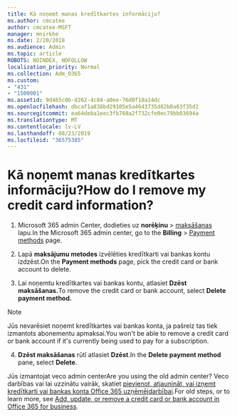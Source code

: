 ```yaml
---
title: Kā noņemt manas kredītkartes informāciju?
ms.author: cmcatee
author: cmcatee-MSFT
manager: mnirkhe
ms.date: 2/20/2018
ms.audience: Admin
ms.topic: article
ROBOTS: NOINDEX, NOFOLLOW
localization_priority: Normal
ms.collection: Adm_O365
ms.custom:
- "431"
- "1500001"
ms.assetid: 9d465c0b-d262-4c84-a0ee-76d0f18a24dc
ms.openlocfilehash: dbcaf1a838bd29105e5a4643735d82b8a63f35d1
ms.sourcegitcommit: ea64deba1eec3fb768a2f732cfe0ec79bb03694a
ms.translationtype: MT
ms.contentlocale: lv-LV
ms.lasthandoff: 08/23/2019
ms.locfileid: "36575385"
---
```

# <a name="how-do-i-remove-my-credit-card-information"></a><span data-ttu-id="918d7-102">Kā noņemt manas kredītkartes informāciju?</span><span class="sxs-lookup"><span data-stu-id="918d7-102">How do I remove my credit card information?</span></span>

1. <span data-ttu-id="918d7-103">Microsoft 365 admin Center, dodieties uz **norēķinu** \> [maksāšanas](https://go.microsoft.com/fwlink/p/?linkid=2018806) lapu.</span><span class="sxs-lookup"><span data-stu-id="918d7-103">In the Microsoft 365 admin center, go to the **Billing** \> [Payment methods](https://go.microsoft.com/fwlink/p/?linkid=2018806) page.</span></span>

2. <span data-ttu-id="918d7-104">Lapā **maksājumu metodes** izvēlēties kredītkarti vai bankas kontu izdzēst.</span><span class="sxs-lookup"><span data-stu-id="918d7-104">On the **Payment methods** page, pick the credit card or bank account to delete.</span></span>

3. <span data-ttu-id="918d7-105">Lai noņemtu kredītkartes vai bankas kontu, atlasiet **Dzēst maksāšanas.**</span><span class="sxs-lookup"><span data-stu-id="918d7-105">To remove the credit card or bank account, select **Delete payment method.**</span></span>

> [!NOTE]
> <span data-ttu-id="918d7-106">Jūs nevarēsiet noņemt kredītkartes vai bankas konta, ja pašreiz tas tiek izmantots abonementu apmaksai.</span><span class="sxs-lookup"><span data-stu-id="918d7-106">You won't be able to remove a credit card or bank account if it's currently being used to pay for a subscription.</span></span>

4. <span data-ttu-id="918d7-107">**Dzēst maksāšanas** rūtī atlasiet **Dzēst**.</span><span class="sxs-lookup"><span data-stu-id="918d7-107">In the **Delete payment method** pane, select **Delete**.</span></span>

<span data-ttu-id="918d7-108">Jūs izmantojat veco admin center</span><span class="sxs-lookup"><span data-stu-id="918d7-108">Are you using the old admin center?</span></span> <span data-ttu-id="918d7-109">Veco darbības vai lai uzzinātu vairāk, skatiet [pievienot, atjaunināt, vai izņemt kredītkarti vai bankas konta Office 365 uzņēmējdarbībai](https://docs.microsoft.com/office365/admin/subscriptions-and-billing/add-update-or-remove-credit-card-or-bank-account).</span><span class="sxs-lookup"><span data-stu-id="918d7-109">For old steps, or to learn more, see [Add, update, or remove a credit card or bank account in Office 365 for business](https://docs.microsoft.com/office365/admin/subscriptions-and-billing/add-update-or-remove-credit-card-or-bank-account).</span></span>